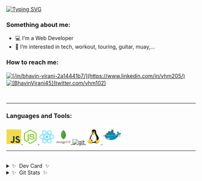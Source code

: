 [![Typing SVG](https://readme-typing-svg.herokuapp.com?color=CF29F7&lines=Hi%2C+I%E2%80%99m+%40vhm.tech)](https://git.io/typing-svg)

### Something about me:

- 💻 I’m a Web Developer
- 👀 I’m interested in tech, workout, touring, guitar, muay,...

### How to reach me:

<p align="left">
    <a href="https://www.linkedin.com/in/vhm205/" target="_blank">
        <img align="center" src="https://img.shields.io/badge/linkedin-%231E77B5.svg?&style=for-the-badge&logo=linkedin&logoColor=white" alt="[/in/bhavin-virani-2a14441b7/](https://www.linkedin.com/in/vhm205/)" height="30" width="120" />
    </a>
    <a href="https://twitter.com/vhm102" target="_blank">
        <img align="center" src="https://img.shields.io/badge/twitter-%2300acee.svg?&style=for-the-badge&logo=twitter&logoColor=white" alt="[BhavinVirani45](twitter.com/vhm102)" height="30" width="100" />
    </a>
    <!-- <a href="https://dev.to/bhavinvirani" target="blank">
        <img align="center"  src="https://img.shields.io/badge/dev-%2324292e.svg?&style=for-the-badge&logo=devdotto&logoColor=white" alt="[/bhavinvirani](https://dev.to/bhavinvirani)" height="30" width="100" />
    </a> -->
    <!-- <a href="https://instagram.com/vhm.205" target="blank">
        <img align="center"  src="https://raw.githubusercontent.com/yushi1007/yushi1007/main/images/instagram.svg" alt="[/bhavinvirani](https://dev.to/bhavinvirani)" height="30" />
    </a> -->
</p>

<br />
<hr />

### Languages and Tools:

<p align="left">
    <a href="https://developer.mozilla.org/en-US/docs/Web/JavaScript" target="_blank"> 
        <img src="https://raw.githubusercontent.com/devicons/devicon/master/icons/javascript/javascript-original.svg" alt="javascript" width="40" height="40"/>
    </a> 
    <a href="https://nodejs.org/en/docs/" target="_blank"> 
        <img src="https://raw.githubusercontent.com/devicons/devicon/master/icons/nodejs/nodejs-original.svg" alt="javascript" width="40" height="40"/> 
    </a>
    <a>
        <img src="https://raw.githubusercontent.com/devicons/devicon/master/icons/react/react-original.svg" width="40" height="40">
    </a>
    <a href="#" target="_blank"> 
        <img src="https://raw.githubusercontent.com/devicons/devicon/master/icons/mongodb/mongodb-original-wordmark.svg" alt="mongodb" width="40" height="40"/> 
    </a>
    <a href="https://git-scm.com/" target="_blank"> 
        <img src="https://www.vectorlogo.zone/logos/git-scm/git-scm-icon.svg" alt="git" width="40" height="40"/> 
    </a> 
    <a href="https://www.linux.org/" target="_blank"> 
        <img src="https://raw.githubusercontent.com/devicons/devicon/master/icons/linux/linux-original.svg" alt="linux" width="40" height="40"/> 
    </a>
    <a href="https://www.docker.com/" target="_blank"> 
        <img src="https://raw.githubusercontent.com/devicons/devicon/master/icons/docker/docker-original.svg" alt="docker" width="50" height="50"/> 
    </a>
</p>

<hr />

<!--  daily.dev BOOKMARKS:START -->
<!--  daily.dev BOOKMARKS:END -->

<br />

<details>
  <summary>✨&nbsp; Dev Card &nbsp;✨</summary>
  <br />

  <a href="https://app.daily.dev/vhm102205"><img src="https://api.daily.dev/devcards/aa5f2eb325d14d8580e9eb61982533c6.png?r=qxf" width="300" alt="Vũ Huỳnh Minh's Dev Card"/></a>

</details>

<details>
    <summary>✨&nbsp; Git Stats &nbsp;✨</summary>
    <br />

![Anurag's GitHub stats](https://github-readme-stats.vercel.app/api?username=vhm205&show_icons=true&theme=dracula)

[![Top Langs](https://github-readme-stats.vercel.app/api/top-langs/?username=vhm205&layout=compact)](https://github.com/vhm205)
    
</details>


<!--
vhm205/vhm205 is a ✨ special ✨ repository because its `README.md` (this file) appears on your GitHub profile.
You can click the Preview link to take a look at your changes.
[![vhm205](dino.gif)](https://127.0.0.1)
-->